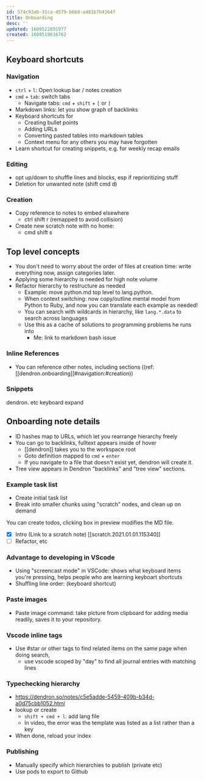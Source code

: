 ```yaml
---
id: 574c93ab-31ca-4579-b6b8-a481b7b4364f
title: Onboarding
desc: ''
updated: 1609522891977
created: 1609519616762
---
```


## Keyboard shortcuts

### Navigation

- `ctrl` + `l`: Open lookup bar / notes creation
- `cmd` + `tab`: switch tabs
  - Navigate tabs: `cmd` + `shift` + `[` or `]`
- Markdown links: let you show graph of backlinks
- Keyboard shortcuts for
  - Creating bullet points
  - Adding URLs
  - Converting pasted tables into markdown tables
  - Context menu for any others you may have forgotten
- Learn shortcut for creating snippets, e.g. for weekly recap emails

### Editing

- opt up/down to shuffle lines and blocks, esp if reprioritizing stuff
- Deletion for unwanted note (shift cmd d)


### Creation

- Copy reference to notes to embed elsewhere
  - ctrl shift r (remapped to avoid collision)
- Create new scratch note with no home:
  - cmd shift s


## Top level concepts

- You don't need to worry about the order of files at creation time: write everything now, assign categories later.
- Applying some hierarchy is needed for high note volume
- Refactor hierarchy to restructure as needed
  - Example: move python.md top level to lang.python.
  - When context switching: now copy/outline mental model from Python to Ruby, and now you can translate each example as needed!
  - You can search with wildcards in hierarchy, like `lang.*.data` to search across languages
  - Use this as a cache of solutions to programming problems he runs into
    - Me: link to markdown bash issue


### Inline References

- You can reference other notes, including sections
((ref: [[dendron.onboarding]]#navigation:#creation))



### Snippets

dendron. etc keyboard expand

## Onboarding note details

- ID hashes map to URLs, which let you rearrange hierarchy freely
- You can go to backlinks, fulltext appears inside of hover
  - [[dendron]] takes you to the workspace root
  - Goto definition mapped to `cmd` + `enter`
  - If you navigate to a file that doesn't exist yet, dendron will create it.
- Tree view appears in Dendron "backlinks" and "tree view" sections.

### Example task list

- Create initial task list
- Break into smaller chunks using "scratch" nodes, and clean up on demand

You can create todos, clicking box in preview modifies the MD file.

- [x] Intro (Link to a scratch note) [[scratch.2021.01.01.115340]]
- [ ] Refactor, etc

### Advantage to developing in VScode

- Using "screencast mode" in VSCode: shows what keyboard items you're pressing, helps people who are learning keyboart shortcuts
- Shuffling line order: (keyboard shortcut)

### Paste images

- Paste image command: take picture from clipboard for adding media readily, saves it to your repository.

### Vscode inline tags

- Use #star or other tags to find related items on the same page when doing search,
  - use vscode scoped by "day" to find all journal entries with matching lines

### Typechecking hierarchy

- https://dendron.so/notes/c5e5adde-5459-409b-b34d-a0d75cbb1052.html
- lookup or create
  - `shift + cmd + l`: add lang file
  - In video, the error was the template was listed as a list rather than a key
- When done, reload your index

### Publishing

- Manually specify which hierarchies to publish (private etc)
- Use pods to export to Github
